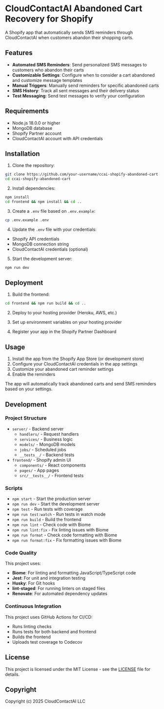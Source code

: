 # CloudContactAI Abandoned Cart Recovery for Shopify

A Shopify app that automatically sends SMS reminders through CloudContactAI when customers abandon their shopping carts.

## Features

- **Automated SMS Reminders**: Send personalized SMS messages to customers who abandon their carts
- **Customizable Settings**: Configure when to consider a cart abandoned and customize message templates
- **Manual Triggers**: Manually send reminders for specific abandoned carts
- **SMS History**: Track all sent messages and their delivery status
- **Test Messaging**: Send test messages to verify your configuration

## Requirements

- Node.js 18.0.0 or higher
- MongoDB database
- Shopify Partner account
- CloudContactAI account with API credentials

## Installation

1. Clone the repository:
```bash
git clone https://github.com/your-username/ccai-shopify-abandoned-cart.git
cd ccai-shopify-abandoned-cart
```

2. Install dependencies:
```bash
npm install
cd frontend && npm install && cd ..
```

3. Create a `.env` file based on `.env.example`:
```bash
cp .env.example .env
```

4. Update the `.env` file with your credentials:
- Shopify API credentials
- MongoDB connection string
- CloudContactAI credentials (optional)

5. Start the development server:
```bash
npm run dev
```

## Deployment

1. Build the frontend:
```bash
cd frontend && npm run build && cd ..
```

2. Deploy to your hosting provider (Heroku, AWS, etc.)

3. Set up environment variables on your hosting provider

4. Register your app in the Shopify Partner Dashboard

## Usage

1. Install the app from the Shopify App Store (or development store)
2. Configure your CloudContactAI credentials in the app settings
3. Customize your abandoned cart reminder settings
4. Enable the reminders

The app will automatically track abandoned carts and send SMS reminders based on your settings.

## Development

### Project Structure

- `server/` - Backend server
  - `handlers/` - Request handlers
  - `services/` - Business logic
  - `models/` - MongoDB models
  - `jobs/` - Scheduled jobs
  - `__tests__/` - Backend tests
- `frontend/` - Shopify admin UI
  - `components/` - React components
  - `pages/` - App pages
  - `src/__tests__/` - Frontend tests

### Scripts

- `npm start` - Start the production server
- `npm run dev` - Start the development server
- `npm test` - Run tests with coverage
- `npm run test:watch` - Run tests in watch mode
- `npm run build` - Build the frontend
- `npm run lint` - Check code with Biome
- `npm run lint:fix` - Fix linting issues with Biome
- `npm run format` - Check code formatting with Biome
- `npm run format:fix` - Fix formatting issues with Biome

### Code Quality

This project uses:
- **Biome**: For linting and formatting JavaScript/TypeScript code
- **Jest**: For unit and integration testing
- **Husky**: For Git hooks
- **lint-staged**: For running linters on staged files
- **Renovate**: For automated dependency updates

### Continuous Integration

This project uses GitHub Actions for CI/CD:
- Runs linting checks
- Runs tests for both backend and frontend
- Builds the frontend
- Uploads test coverage to Codecov

## License

This project is licensed under the MIT License - see the [LICENSE](LICENSE) file for details.

## Copyright

Copyright (c) 2025 CloudContactAI LLC
